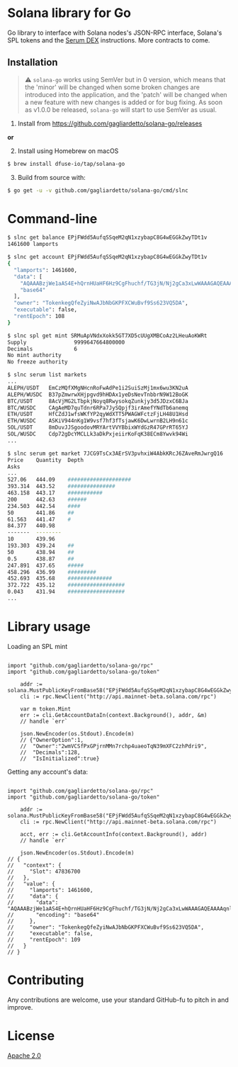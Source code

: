 # Solana library for Go

Go library to interface with Solana nodes's JSON-RPC interface, Solana's SPL tokens and the
[Serum DEX](https://dex.projectserum.com) instructions.  More contracts to come.

## Installation

> :warning: `solana-go` works using SemVer but in 0 version, which means that the 'minor' will be changed when some broken changes are introduced into the application, and the 'patch' will be changed when a new feature with new changes is added or for bug fixing. As soon as v1.0.0 be released, `solana-go` will start to use SemVer as usual.

1. Install from https://github.com/gagliardetto/solana-go/releases

**or**

2. Install using Homebrew on macOS
```bash
$ brew install dfuse-io/tap/solana-go
```

3. Build from source with:

```bash
$ go get -u -v github.com/gagliardetto/solana-go/cmd/slnc
```

# Command-line

```bash
$ slnc get balance EPjFWdd5AufqSSqeM2qN1xzybapC8G4wEGGkZwyTDt1v
1461600 lamports

$ slnc get account EPjFWdd5AufqSSqeM2qN1xzybapC8G4wEGGkZwyTDt1v
{
  "lamports": 1461600,
  "data": [
    "AQAAABzjWe1aAS4E+hQrnHUaHF6Hz9CgFhuchf/TG3jN/Nj2gCa3xLwWAAAGAQEAAAAqnl7btTwEZ5CY/3sSZRcUQ0/AjFYqmjuGEQXmctQicw==",
    "base64"
  ],
  "owner": "TokenkegQfeZyiNwAJbNbGKPFXCWuBvf9Ss623VQ5DA",
  "executable": false,
  "rentEpoch": 108
}

$ slnc spl get mint SRMuApVNdxXokk5GT7XD5cUUgXMBCoAz2LHeuAoKWRt
Supply               9999647664800000
Decimals             6
No mint authority
No freeze authority

$ slnc serum list markets
...
ALEPH/USDT   EmCzMQfXMgNHcnRoFwAdPe1i2SuiSzMj1mx6wu3KN2uA
ALEPH/WUSDC  B37pZmwrwXHjpgvd9hHDAx1yeDsNevTnbbrN9W12BoGK
BTC/USDT     8AcVjMG2LTbpkjNoyq8RwysokqZunkjy3d5JDzxC6BJa
BTC/WUSDC    CAgAeMD7quTdnr6RPa7JySQpjf3irAmefYNdTb6anemq
ETH/USDT     HfCZdJ1wfsWKfYP2qyWdXTT5PWAGWFctzFjLH48U1Hsd
ETH/WUSDC    ASKiV944nKg1W9vsf7hf3fTsjawK6DwLwrnB2LH9n61c
SOL/USDT     8mDuvJJSgoodovMRYArtVVYBbixWYdGzR47GPrRT65YJ
SOL/WUSDC    Cdp72gDcYMCLLk3aDkPxjeiirKoFqK38ECm8Ywvk94Wi
...

$ slnc serum get market 7JCG9TsCx3AErSV3pvhxiW4AbkKRcJ6ZAveRmJwrgQ16
Price    Quantity  Depth
Asks
...
527.06   444.09    ####################
393.314  443.52    ###############
463.158  443.17    ###########
200      442.63    ######
234.503  442.54    ####
50       441.86    ##
61.563   441.47    #
84.377   440.98
-------  --------
10       439.96
193.303  439.24    ##
50       438.94    ##
0.5      438.87    ##
247.891  437.65    #####
458.296  436.99    #########
452.693  435.68    ##############
372.722  435.12    ##################
0.043    431.94    ##################
...
```
# Library usage

Loading an SPL mint

```golang

import "github.com/gagliardetto/solana-go/rpc"
import "github.com/gagliardetto/solana-go/token"

	addr := solana.MustPublicKeyFromBase58("EPjFWdd5AufqSSqeM2qN1xzybapC8G4wEGGkZwyTDt1v")
	cli := rpc.NewClient("http://api.mainnet-beta.solana.com/rpc")

	var m token.Mint
	err := cli.GetAccountDataIn(context.Background(), addr, &m)
	// handle `err`

	json.NewEncoder(os.Stdout).Encode(m)
	// {"OwnerOption":1,
	//  "Owner":"2wmVCSfPxGPjrnMMn7rchp4uaeoTqN39mXFC2zhPdri9",
	//  "Decimals":128,
	//  "IsInitialized":true}

```


Getting any account's data:

```golang

import "github.com/gagliardetto/solana-go/rpc"
import "github.com/gagliardetto/solana-go/token"

	addr := solana.MustPublicKeyFromBase58("EPjFWdd5AufqSSqeM2qN1xzybapC8G4wEGGkZwyTDt1v")
	cli := rpc.NewClient("http://api.mainnet-beta.solana.com/rpc")

	acct, err := cli.GetAccountInfo(context.Background(), addr)
	// handle `err`

	json.NewEncoder(os.Stdout).Encode(m)
// {
//   "context": {
//     "Slot": 47836700
//   },
//   "value": {
//     "lamports": 1461600,
//     "data": {
//       "data": "AQAAABzjWe1aAS4E+hQrnHUaHF6Hz9CgFhuchf/TG3jN/Nj2gCa3xLwWAAAGAQEAAAAqnl7btTwEZ5CY/3sSZRcUQ0/AjFYqmjuGEQXmctQicw==",
//       "encoding": "base64"
//     },
//     "owner": "TokenkegQfeZyiNwAJbNbGKPFXCWuBvf9Ss623VQ5DA",
//     "executable": false,
//     "rentEpoch": 109
//   }
// }

```

# Contributing

Any contributions are welcome, use your standard GitHub-fu to pitch in and improve.

# License

[Apache 2.0](LICENSE)
